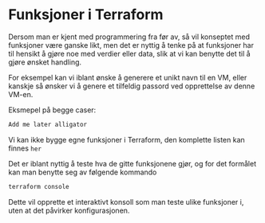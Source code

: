 ﻿# Funksjoner i Terraform

Dersom man er kjent med programmering fra før av, så vil konseptet med funksjoner være ganske likt, men det er nyttig å tenke på at funksjoner har til hensikt å gjøre noe med verdier eller data, slik at vi kan benytte det til å gjøre ønsket handling.

For eksempel kan vi iblant ønske å generere et unikt navn til en VM, eller kanskje så ønsker vi å genere et tilfeldig passord ved opprettelse av denne VM-en.

Eksmepel på begge caser:

```Terraform
Add me later alligator
```

Vi kan ikke bygge egne funksjoner i Terraform, den komplette listen kan finnes `her`

Det er iblant nyttig å teste hva de gitte funksjonene gjør, og for det formålet kan man benytte seg av følgende kommando

```Bash
terraform console
```

Dette vil opprette et interaktivt konsoll som man teste ulike funksjoner i, uten at det påvirker konfigurasjonen.